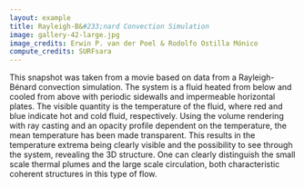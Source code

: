```yaml
---
layout: example
title: Rayleigh-B&#233;nard Convection Simulation 
image: gallery-42-large.jpg
image_credits: Erwin P. van der Poel & Rodolfo Ostilla Mónico
compute_credits: SURFsara
---
```

This snapshot was taken from a movie based on data from a
Rayleigh-Bénard convection simulation. The system is a fluid heated
from below and cooled from above with periodic sidewalls and
impermeable horizontal plates. The visible quantity is the
temperature of the fluid, where red and blue indicate hot and cold
fluid, respectively. Using the volume rendering with ray casting and
an opacity profile dependent on the temperature, the mean
temperature has been made transparent. This results in the
temperature extrema being clearly visible and the possibility to see
through the system, revealing the 3D structure. One can clearly
distinguish the small scale thermal plumes and the large scale
circulation, both characteristic coherent structures in this type of flow.
